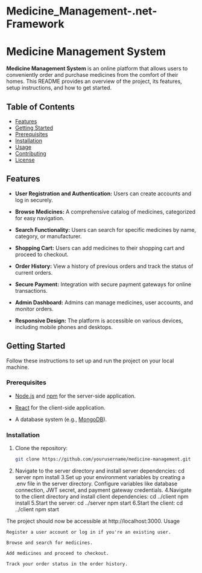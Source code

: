 # Medicine_Management-.net-Framework
# Medicine Management System

**Medicine Management System** is an online platform that allows users to conveniently order and purchase medicines from the comfort of their homes. This README provides an overview of the project, its features, setup instructions, and how to get started.

## Table of Contents
- [Features](#features)
- [Getting Started](#getting-started)
- [Prerequisites](#prerequisites)
- [Installation](#installation)
- [Usage](#usage)
- [Contributing](#contributing)
- [License](#license)

## Features

- **User Registration and Authentication:** Users can create accounts and log in securely.

- **Browse Medicines:** A comprehensive catalog of medicines, categorized for easy navigation.

- **Search Functionality:** Users can search for specific medicines by name, category, or manufacturer.

- **Shopping Cart:** Users can add medicines to their shopping cart and proceed to checkout.

- **Order History:** View a history of previous orders and track the status of current orders.

- **Secure Payment:** Integration with secure payment gateways for online transactions.

- **Admin Dashboard:** Admins can manage medicines, user accounts, and monitor orders.

- **Responsive Design:** The platform is accessible on various devices, including mobile phones and desktops.

## Getting Started

Follow these instructions to set up and run the project on your local machine.

### Prerequisites

- [Node.js](https://nodejs.org/) and [npm](https://www.npmjs.com/) for the server-side application.

- [React](https://reactjs.org/) for the client-side application.

- A database system (e.g., [MongoDB](https://www.mongodb.com/)).

### Installation

1. Clone the repository:

   ```sh
   git clone https://github.com/yourusername/medicine-management.git
2. Navigate to the server directory and install server dependencies:
  cd server
  npm install
3.Set up your environment variables by creating a .env file in the server directory. Configure variables like database connection, JWT secret, and payment gateway credentials.
4.Navigate to the client directory and install client dependencies:
  cd ../client
  npm install
5.Start the server:
  cd ../server
  npm start
6.Start the client:
  cd ../client
  npm start

The project should now be accessible at http://localhost:3000.
Usage

    Register a user account or log in if you're an existing user.

    Browse and search for medicines.

    Add medicines and proceed to checkout.

    Track your order status in the order history.




